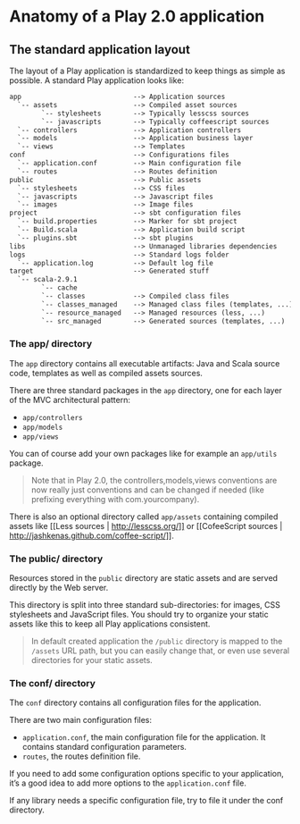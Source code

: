 # Anatomy of a Play 2.0 application

## The standard application layout

The layout of a Play application is standardized to keep things as simple as possible. A standard Play application looks like:

```txt
app                            --> Application sources
  `-- assets                   --> Compiled asset sources
        `-- stylesheets        --> Typically lesscss sources
        `-- javascripts        --> Typically coffeescript sources
  `-- controllers              --> Application controllers
  `-- models                   --> Application business layer
  `-- views                    --> Templates
conf                           --> Configurations files
  `-- application.conf         --> Main configuration file
  `-- routes                   --> Routes definition
public                         --> Public assets
  `-- stylesheets              --> CSS files
  `-- javascripts              --> Javascript files
  `-- images                   --> Image files
project                        --> sbt configuration files
  `-- build.properties         --> Marker for sbt project
  `-- Build.scala              --> Application build script
  `-- plugins.sbt              --> sbt plugins
libs                           --> Unmanaged libraries dependencies
logs                           --> Standard logs folder
  `-- application.log          --> Default log file
target                         --> Generated stuff
  `-- scala-2.9.1              
        `-- cache              
        `-- classes            --> Compiled class files
        `-- classes_managed    --> Managed class files (templates, ...)
        `-- resource_managed   --> Managed resources (less, ...)
        `-- src_managed        --> Generated sources (templates, ...)
```

### The app/ directory

The `app` directory contains all executable artifacts: Java and Scala source code, templates as well as compiled assets sources.

There are three standard packages in the `app` directory, one for each layer of the MVC architectural pattern: 

- `app/controllers`
- `app/models`
- `app/views`

You can of course add your own packages like for example an `app/utils` package.

> Note that in Play 2.0, the controllers,models,views conventions are now really just conventions and can be changed if needed (like prefixing everything with com.yourcompany).

There is also an optional directory called `app/assets` containing compiled assets like [[Less sources | http://lesscss.org/]] or [[CofeeScript sources | http://jashkenas.github.com/coffee-script/]].

### The public/ directory

Resources stored in the `public` directory are static assets and are served directly by the Web server.

This directory is split into three standard sub-directories: for images, CSS stylesheets and JavaScript files. You should try to organize your static assets like this to keep all Play applications consistent.

> In default created application the `/public` directory is mapped to the `/assets` URL path, but you can easily change that, or even use several directories for your static assets.

### The conf/ directory

The `conf` directory contains all configuration files for the application.

There are two main configuration files:

- `application.conf`, the main configuration file for the application. It contains standard configuration parameters.
- `routes`, the routes definition file.

If you need to add some configuration options specific to your application, it’s a good idea to add more options to the `application.conf` file.

If any library needs a specific configuration file, try to file it under the conf directory.